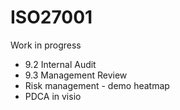 # ISO27001
Work in progress

- 9.2 Internal Audit
- 9.3 Management Review
- Risk management - demo heatmap
- PDCA in visio
